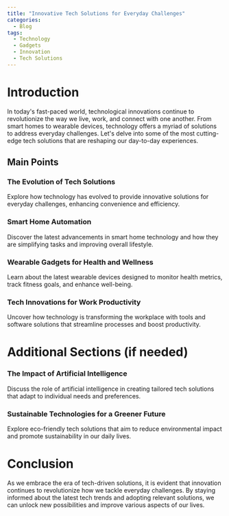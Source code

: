```yaml
---
title: "Innovative Tech Solutions for Everyday Challenges"
categories:
  - Blog
tags:
  - Technology
  - Gadgets
  - Innovation
  - Tech Solutions
---
```


# Introduction
In today's fast-paced world, technological innovations continue to revolutionize the way we live, work, and connect with one another. From smart homes to wearable devices, technology offers a myriad of solutions to address everyday challenges. Let's delve into some of the most cutting-edge tech solutions that are reshaping our day-to-day experiences.

## Main Points
### The Evolution of Tech Solutions
Explore how technology has evolved to provide innovative solutions for everyday challenges, enhancing convenience and efficiency.

### Smart Home Automation
Discover the latest advancements in smart home technology and how they are simplifying tasks and improving overall lifestyle.

### Wearable Gadgets for Health and Wellness
Learn about the latest wearable devices designed to monitor health metrics, track fitness goals, and enhance well-being.

### Tech Innovations for Work Productivity
Uncover how technology is transforming the workplace with tools and software solutions that streamline processes and boost productivity.

# Additional Sections (if needed)
### The Impact of Artificial Intelligence
Discuss the role of artificial intelligence in creating tailored tech solutions that adapt to individual needs and preferences.

### Sustainable Technologies for a Greener Future
Explore eco-friendly tech solutions that aim to reduce environmental impact and promote sustainability in our daily lives.

# Conclusion
As we embrace the era of tech-driven solutions, it is evident that innovation continues to revolutionize how we tackle everyday challenges. By staying informed about the latest tech trends and adopting relevant solutions, we can unlock new possibilities and improve various aspects of our lives.